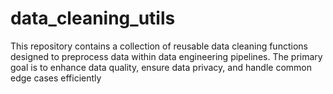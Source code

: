 # data_cleaning_utils
This repository contains a collection of reusable data cleaning functions designed to  preprocess data within data engineering pipelines. The primary goal is to enhance data quality, ensure data privacy, and handle common edge cases efficiently


